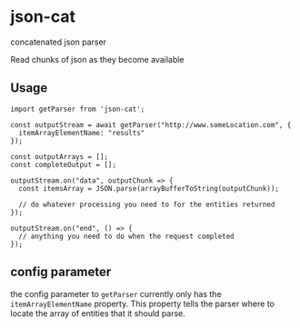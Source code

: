 # json-cat

concatenated json parser

Read chunks of json as they become available

## Usage

```
import getParser from 'json-cat';

const outputStream = await getParser("http://www.someLocation.com", {
  itemArrayElementName: "results"
});

const outputArrays = [];
const completeOutput = [];

outputStream.on("data", outputChunk => {
  const itemsArray = JSON.parse(arrayBufferToString(outputChunk));

  // do whatever processing you need to for the entities returned
});

outputStream.on("end", () => {
  // anything you need to do when the request completed
});
```

## config parameter

the config parameter to `getParser` currently only has the `itemArrayElementName` property. This property tells the parser where to locate the array of entities that it should parse.
